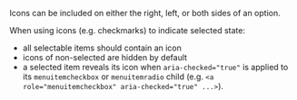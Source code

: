 Icons can be included on either the right, left, or both sides of an option.

When using icons (e.g. checkmarks) to indicate selected state:
- all selectable items should contain an icon
- icons of non-selected are hidden by default
- a selected item reveals its icon when `aria-checked="true"` is applied to its `menuitemcheckbox` or `menuitemradio` child (e.g. `<a role="menuitemcheckbox" aria-checked="true" ...>`).
